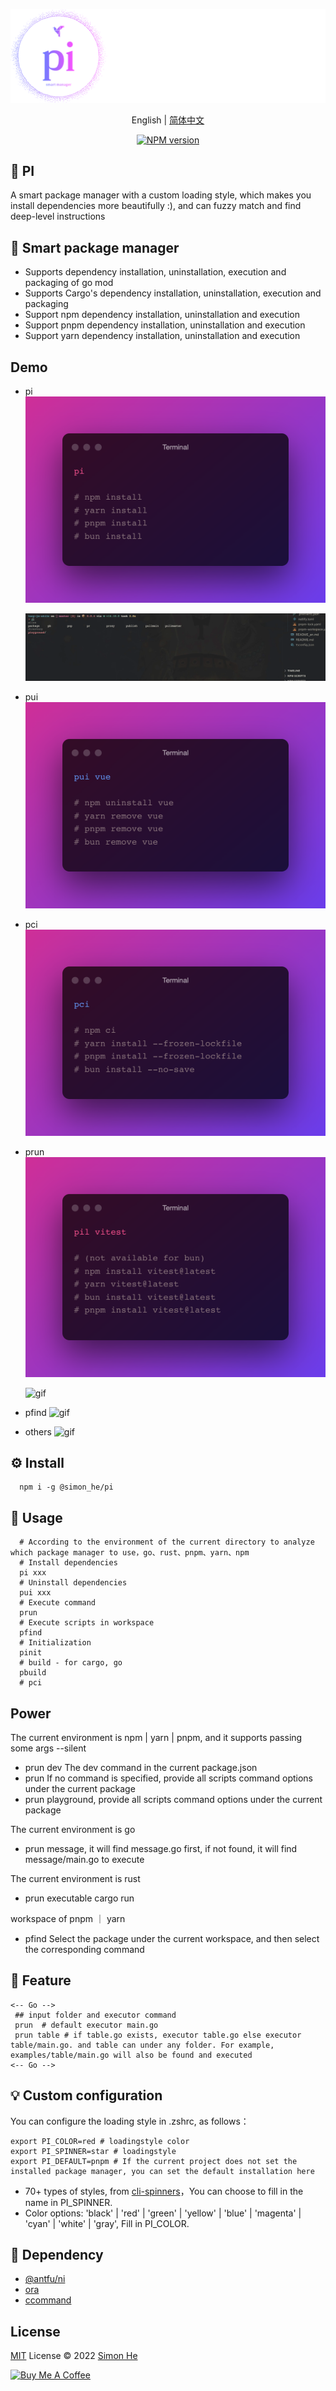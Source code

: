 <span ><p align="center">![kv](/assets/kv.png)</p></span>

<p align="center"> English | <a href="./README_zh.md">简体中文</a></p>
<p align="center"><a href="https://www.npmjs.com/package/@simon_he/pi"><img src="https://img.shields.io/npm/v/@simon_he/pi?color=3fb883&amp;label=" alt="NPM version"></a>

## :lollipop: PI

A smart package manager with a custom loading style, which makes you install dependencies more beautifully :), and can fuzzy match and find deep-level instructions

## :rocket: Smart package manager

- Supports dependency installation, uninstallation, execution and packaging of go mod
- Supports Cargo's dependency installation, uninstallation, execution and packaging
- Support npm dependency installation, uninstallation and execution
- Support pnpm dependency installation, uninstallation and execution
- Support yarn dependency installation, uninstallation and execution

## Demo

- pi
  ![img](/assets/pi.png)

  ![gif](/assets/pi.gif)

- pui
  ![img](/assets/pui.png)

- pci
  ![img](/assets/pci.png)

- prun
  ![img](/assets/prun.png)

  ![gif](/assets/prun.gif)

- pfind
  ![gif](/assets/pfind.gif)

- others
  ![gif](/assets/others.gif)

## :gear: Install

```
  npm i -g @simon_he/pi
```

## :open_hands: Usage

```
  # According to the environment of the current directory to analyze which package manager to use，go、rust、pnpm、yarn、npm
  # Install dependencies
  pi xxx
  # Uninstall dependencies
  pui xxx
  # Execute command
  prun
  # Execute scripts in workspace
  pfind
  # Initialization
  pinit
  # build - for cargo, go
  pbuild
  # pci

```

## Power

The current environment is npm | yarn | pnpm, and it supports passing some args --silent

- prun dev The dev command in the current package.json
- prun If no command is specified, provide all scripts command options under the current package
- prun playground, provide all scripts command options under the current package

The current environment is go

- prun message, it will find message.go first, if not found, it will find message/main.go to execute

The current environment is rust

- prun executable cargo run

workspace of pnpm ｜ yarn

- pfind Select the package under the current workspace, and then select the corresponding command

## :monocle_face: Feature

```
<-- Go -->
 ## input folder and executor command
 prun  # default executor main.go
 prun table # if table.go exists, executor table.go else executor table/main.go. and table can under any folder. For example, examples/table/main.go will also be found and executed
<-- Go -->
```

## :bulb: Custom configuration

You can configure the loading style in .zshrc, as follows：

```
export PI_COLOR=red # loadingstyle color
export PI_SPINNER=star # loadingstyle
export PI_DEFAULT=pnpm # If the current project does not set the installed package manager, you can set the default installation here
```

- 70+ types of styles, from [cli-spinners](https://jsfiddle.net/sindresorhus/2eLtsbey/embedded/result/)，You can choose to fill in the name in PI_SPINNER.
- Color options: 'black' | 'red' | 'green' | 'yellow' | 'blue' | 'magenta' | 'cyan' | 'white' | 'gray', Fill in PI_COLOR.

## :battery: Dependency

- [@antfu/ni](https://github.com/antfu/ni)
- [ora](https://github.com/sindresorhus/ora)
- [ccommand](https://github.com/Simon-He95/ccommand)

## License

[MIT](./LICENSE) License © 2022 [Simon He](https://github.com/Simon-He95)

<a href="https://github.com/Simon-He95/sponsor" target="_blank"><img src="https://cdn.buymeacoffee.com/buttons/default-orange.png" alt="Buy Me A Coffee" style="height: 51px !important;width: 217px !important;" ></a>
